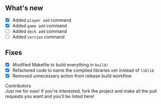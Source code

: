 ## What's new
- [x] Added `player add` command
- [x] Added `game add` command
- [ ] Added `deck add` command
- [ ] Added `version` command
## Fixes
- [x] Modified Makefile to build everything in `build/`
- [x] Refactored code to name the compiled libraries `edh` instead of `liblib`
- [x] Removed unnecessary action from release build workflow
<summary>Contributors</summary>
Just me for now! If you're interested, fork the project and make all the pull requests you want and you'll be listed here!
</details>
